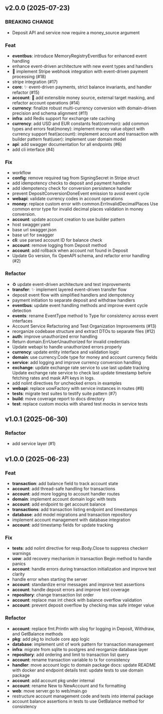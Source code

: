 ## v2.0.0 (2025-07-23)

### BREAKING CHANGE

- Deposit API and service now require a money_source argument

### Feat

- **eventbus**: introduce MemoryRegistryEventBus for enhanced event handling
- enhance event-driven architecture with new event types and handlers
- 🎯 implement Stripe webhook integration with event-driven payment processing (#18)
- stripe integration (#17)
- **core**: ✨ event-driven payments, strict balance invariants, and handler refactor (#15)
- **account**: 🎉 add extensible money source, external target masking, and refactor account operations (#14)
- **currency**: finalize robust multi-currency conversion with domain-driven precision and schema alignment (#11)
- **infra**: add Redis support for exchange rate caching
- **currency**: add USD and EUR constants
feat(common): add common types and errors
feat(money): implement money value object with currency support
feat(account): implement account and transaction with builder pattern
feat(user): implement user domain model
- **api**: add swagger documentation for all endpoints (#6)
- add cli interface  (#4)

### Fix

- workflow
- **config**: remove required tag from SigningSecret in Stripe struct
- add idempotency checks to deposit and payment handlers
- add idempotency check for conversion persistence handler
- prevent DepositConversionDoneEvent emission to avoid event cycle
- **webapi**: validate currency codes in account operations
- **money**: replace custom error with common.ErrInvalidDecimalPlaces
Use common error type for invalid decimal places validation in money conversion.
- **account**: update account creation to use builder pattern
- host swagger.yaml
- base url swagger.json
- base url for swagger
- **cli**: use parsed account ID for balance check
- **account**: remove logging from Deposit method
- **account**: add rollback when account not found in Deposit
- Update Go version, fix OpenAPI schema, and refactor error handling (#2)

### Refactor

- ♻️ update event-driven architecture and test improvements
- **transfer**: ✨ implement layered event-driven transfer flow
- deposit event flow with simplified handlers and idempotency
- payment initiation to separate deposit and withdraw handlers
- **eventbus**: update event handling methods and improve event cycle detection
- **events**: rename EventType method to Type for consistency across event interfaces
- Account Service Refactoring and Test Organization Improvements (#13)
- reorganize codebase structure and extract DTOs to separate files (#12)
- **auth**: improve unauthorized error handling
- Return domain.ErrUserUnauthorized for invalid credentials
- Update webapi to handle unauthorized errors properly
- **currency**: update entity interface and validation logic
- **domain**: use currency.Code type for money and account currency fields
- **service**: add logging and improve currency conversion handling
- **exchange**: update exchange rate service to use last update tracking
Update exchange rate service to check last update timestamp before fetching rates and mask API keys in logs.
- add nolint directives for unchecked errors in examples
- **webapi**: replace uowFactory with service instances in routes (#8)
- **tests**: migrate test suites to testify suite pattern (#7)
- **build**: move coverage report to docs directory
- **test**: replace custom mocks with shared test mocks in service tests

## v1.0.1 (2025-06-30)

### Refactor

- add service layer (#1)

## v1.0.0 (2025-06-23)

### Feat

- **transaction**: add balance field to track account state
- **account**: add thread-safe handling for transactions
- **account**: add more logging to account handler routes
- **domain**: implement account domain logic with tests
- **account**: add endpoint to get account balance
- **transactions**: add transaction listing endpoint and timestamps
- **database**: add model migrations and transaction repository
- implement account management with database integration
- **account**: add timestamp fields for update tracking

### Fix

- **tests**: add nolint directive for resp.Body.Close to suppress checkerr warnings
- **uow**: add recovery mechanism in transaction Begin method to handle panics
- **account**: handle errors during transaction initialization and improve test clarity
- handle error when starting the server
- **account**: standardize error messages and improve test assertions
- **account**: handle deposit errors and improve test coverage
- **repository**: change transaction list order
- **account**: replace max int check with balance overflow validation
- **account**: prevent deposit overflow by checking max safe integer value

### Refactor

- **account**: replace fmt.Println with slog for logging in Deposit, Withdraw, and GetBalance methods
- **pkg**: add pkg to include core app logic
- **database**: implement unit of work pattern for transaction management
- **infra**: migrate from sqlite to postgres and reorganize database layer
- **repository**: add ordering and limit to transaction list query
- **account**: rename transaction variable to tx for consistency
- **handler**: move account logic to domain package
docs: update README with docker and endpoint details
test: update tests to use domain package
- **account**: add account pkg under internal
- **account**: rename New to NewAccount and fix formatting
- **web**: move server.go to web/main.go
- restructure account management code and tests into internal package
- account balance assertions in tests to use GetBalance method for consistency
